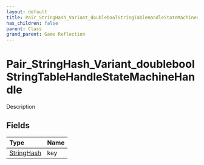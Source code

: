 ```yaml
---
layout: default
title: Pair_StringHash_Variant_doubleboolStringTableHandleStateMachineHandle
has_children: false
parent: Class
grand_parent: Game Reflection
---
```

# Pair_StringHash_Variant_doubleboolStringTableHandleStateMachineHandle
Description 

## Fields
| Type | Name |
|:-------------|:--------------|
| [StringHash](/game-reflection/classes/string_hash.md) | key |
